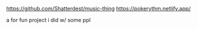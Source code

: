 https://github.com/Shatterdest/music-thing
https://pokerythm.netlify.app/

a for fun project i did w/ some ppl 